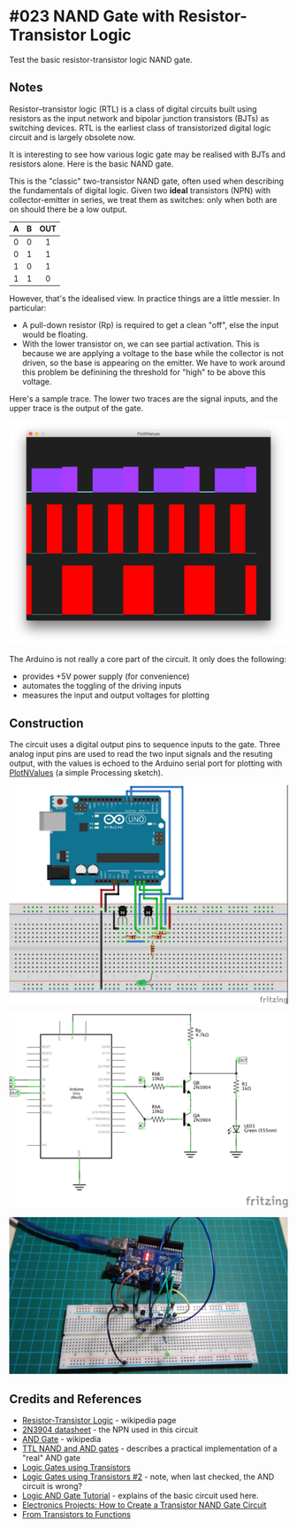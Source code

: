 # #023 NAND Gate with Resistor-Transistor Logic

Test the basic resistor-transistor logic NAND gate.

## Notes

Resistor–transistor logic (RTL) is a class of digital circuits built using resistors as the input network and bipolar junction transistors (BJTs) as switching devices. RTL is the earliest class of transistorized digital logic circuit and is largely obsolete now.

It is interesting to see how various logic gate may be realised with BJTs and resistors alone. Here is the basic NAND gate.

This is the "classic" two-transistor NAND gate, often used when describing the fundamentals of digital logic.
Given two **ideal** transistors (NPN) with collector-emitter in series, we treat them as switches:
only when both are on should there be a low output.

| A   | B   | OUT |
|:---:|:---:|:---:|
| 0   | 0   | 1   |
| 0   | 1   | 1   |
| 1   | 0   | 1   |
| 1   | 1   | 0   |

However, that's the idealised view. In practice things are a little messier. In particular:
* A pull-down resistor (Rp) is required to get a clean "off", else the input would be floating.
* With the lower transistor on, we can see partial activation. This is because we are applying a voltage to the base while the collector is not driven, so the base is appearing on the emitter. We have to work around this problem be definining the threshold for "high" to be above this voltage.

Here's a sample trace. The lower two traces are the signal inputs, and the upper trace is the output of the gate.

![processing trace](./assets/processing_trace.png?raw=true)

The Arduino is not really a core part of the circuit. It only does the following:
* provides +5V power supply (for convenience)
* automates the toggling of the driving inputs
* measures the input and output voltages for plotting

## Construction

The circuit uses a digital output pins to sequence inputs to the gate.
Three analog input pins are used to read the two input signals and the resuting output, with the values is echoed to the Arduino serial port
for plotting with [PlotNValues](../../../processing/PlotNValues) (a simple Processing sketch).

![Breadboard](./assets/NAND_bb.jpg?raw=true)

![The Schematic](./assets/NAND_schematic.jpg?raw=true)

![The Build](./assets/NAND_build.jpg?raw=true)

## Credits and References

* [Resistor-Transistor Logic](https://en.wikipedia.org/wiki/Resistor%E2%80%93transistor_logic) - wikipedia page
* [2N3904 datasheet](https://www.futurlec.com/Transistors/2N3904.shtml) - the NPN used in this circuit
* [AND Gate](http://en.wikipedia.org/wiki/AND_gate) - wikipedia
* [TTL NAND and AND gates](http://www.allaboutcircuits.com/vol_4/chpt_3/5.html) - describes a practical implementation of a "real" AND gate
* [Logic Gates using Transistors](http://hyperphysics.phy-astr.gsu.edu/hbase/electronic/trangate.html)
* [Logic Gates using Transistors #2](https://electrosome.com/logic-gates-using-transistors/) - note, when last checked, the AND circuit is wrong?
* [Logic AND Gate Tutorial](http://www.electronics-tutorials.ws/logic/logic_2.html) - explains of the basic circuit used here.
* [Electronics Projects: How to Create a Transistor NAND Gate Circuit](https://www.dummies.com/programming/electronics/diy-projects/electronics-projects-how-to-create-a-transistor-nand-gate-circuit/)
* [From Transistors to Functions](http://www.cs.bu.edu/~best/courses/modules/Transistors2Gates/)
